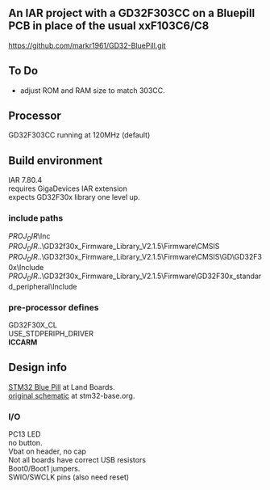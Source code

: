 ## An IAR project with a GD32F303CC on a Bluepill PCB in place of the usual xxF103C6/C8
https://github.com/markr1961/GD32-BluePill.git

## To Do
- adjust ROM and RAM size to match 303CC.

## Processor
GD32F303CC running at 120MHz (default)

## Build environment
IAR 7.80.4  
requires GigaDevices IAR extension  
expects GD32F30x library one level up.  

### include paths
$PROJ_DIR$\Inc  
$PROJ_DIR$\..\GD32f30x_Firmware_Library_V2.1.5\Firmware\CMSIS  
$PROJ_DIR$\..\GD32f30x_Firmware_Library_V2.1.5\Firmware\CMSIS\GD\GD32F30x\Include  
$PROJ_DIR$\..\GD32f30x_Firmware_Library_V2.1.5\Firmware\GD32F30x_standard_peripheral\Include  

### pre-processor defines
GD32F30X_CL  
USE_STDPERIPH_DRIVER  
__ICCARM__  

## Design info
[STM32 Blue Pill](https://www.land-boards.com/blwiki/index.php?title=STM32_Blue_Pill) at Land Boards.  
[original schematic](https://stm32-base.org/assets/pdf/boards/original-schematic-STM32F103C8T6-Blue_Pill.pdf) at stm32-base.org.  

### I/O
PC13    LED  
no button.  
Vbat on header, no cap  
Not all boards have correct USB resistors  
Boot0/Boot1 jumpers.  
SWIO/SWCLK pins (also need reset)  

